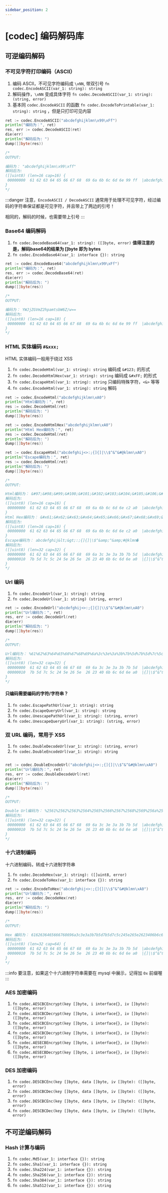 ```yaml
---
sidebar_position: 2
---
```


# [codec] 编码解码库

## 可逆编码解码

### 不可见字符打印编码（ASCII）
1. 编码 ASCII，不可见字符编码成 `\xNN`, 带双引号 `fn codec.EncodeASCII(var_1: string): string`
1. 解码操作，`\xNN` 变成具体字符 `fn codec.DecodeASCII(var_1: string): (string, error)`
1. 基本同 `codec.EncodeASCII` 的函数 `fn codec.EncodeToPrintable(var_1: string): string` ，但是只打印可见内容


```go
ret := codec.EncodeASCII("abcdefghijklmn\x99\xFf")
println("编码为：", ret)
res, err := codec.DecodeASCII(ret)
die(err)
println("解码后为: ")
dump([]byte(res))

/*
OUTPUT:

编码为： "abcdefghijklmn\x99\xff"
解码后为:
([]uint8) (len=16 cap=16) {
 00000000  61 62 63 64 65 66 67 68  69 6a 6b 6c 6d 6e 99 ff  |abcdefghijklmn..|
}
*/
```

:::danger
注意，`EncodeASCII / DecodeASCII` 通常用于处理不可见字符，经过编码的字符串保证都是可见字符，并且带上了两边的引号！

相同的，解码的时候，也需要带上引号
:::

### Base64 编码解码

1. `fn codec.DecodeBase64(var_1: string): ([]byte, error)`    **值得注意的是，解码base64的结果为 []byte 即为 bytes**
1. `fn codec.EncodeBase64(var_1: interface {}): string`

```go
ret := codec.EncodeBase64("abcdefghijklmn\x99\xFf")
println("编码为：", ret)
res, err := codec.DecodeBase64(ret)
die(err)
println("解码后为: ")
dump([]byte(res))

/*
OUTPUT:

编码为： YWJjZGVmZ2hpamtsbW6Z/w==
解码后为:
([]uint8) (len=16 cap=18) {
 00000000  61 62 63 64 65 66 67 68  69 6a 6b 6c 6d 6e 99 ff  |abcdefghijklmn..|
}
*/
```

### HTML 实体编码 `#&xxx;`

HTML 实体编码一般用于绕过 XSS

1. `fn codec.DecodeHtml(var_1: string): string`  编码成 `&#123;` 的形式
1. `fn codec.DecodeHtmlHex(var_1: string): string`  编码成 `&#xFF;` 的形式
1. `fn codec.EscapeHtml(var_1: string): string`  只编码特殊字符，`<&>` 等等
1. `fn codec.EncodeHtml(var_1: string): string`  解码

```go
ret := codec.EncodeHtml("abcdefghijklmn\xA0")
println("Html编码为：", ret)
res := codec.DecodeHtml(ret)
println("解码后为: ")
dump([]byte(res))

ret := codec.EncodeHtmlHex("abcdefghijklmn\xA0")
println("Html Hex编码为：", ret)
res := codec.DecodeHtml(ret)
println("解码后为: ")
dump([]byte(res))

ret := codec.EscapeHtml("abcdefghij<>:;{]{]|\\$^&^&#@klmn\xA0")
println("Escape编码为：", ret)
res := codec.DecodeHtml(ret)
println("解码后为: ")
dump([]byte(res))

/*
OUTPUT:

Html编码为： &#97;&#98;&#99;&#100;&#101;&#102;&#103;&#104;&#105;&#106;&#107;&#108;&#109;&#110;&#160;
解码后为:
([]uint8) (len=16 cap=16) {
 00000000  61 62 63 64 65 66 67 68  69 6a 6b 6c 6d 6e c2 a0  |abcdefghijklmn..|
}
Html Hex编码为： &#x61;&#x62;&#x63;&#x64;&#x65;&#x66;&#x67;&#x68;&#x69;&#x6a;&#x6b;&#x6c;&#x6d;&#x6e;&#xa0;
解码后为:
([]uint8) (len=16 cap=16) {
 00000000  61 62 63 64 65 66 67 68  69 6a 6b 6c 6d 6e c2 a0  |abcdefghijklmn..|
}
Escape编码为： abcdefghij&lt;&gt;:;{]{]|\$^&amp;^&amp;#@klmn�
解码后为:
([]uint8) (len=32 cap=32) {
 00000000  61 62 63 64 65 66 67 68  69 6a 3c 3e 3a 3b 7b 5d  |abcdefghij<>:;{]|
 00000010  7b 5d 7c 5c 24 5e 26 5e  26 23 40 6b 6c 6d 6e a0  |{]|\$^&^&#@klmn.|
}
*/
```

### Url 编码


1. `fn codec.EncodeUrl(var_1: string): string`
2. `fn codec.DecodeUrl(var_1: string) (string, error)`

```go
ret := codec.EncodeUrl("abcdefghij<>:;{]{]|\\$^&^&#@klmn\xA0")
println("Url编码为：", ret)
res, err := codec.DecodeUrl(ret)
die(err)
println("解码后为: ")
dump([]byte(res))

/*
OUTPUT:

Url编码为： %61%62%63%64%65%66%67%68%69%6a%3c%3e%3a%3b%7b%5d%7b%5d%7c%5c%24%5e%26%5e%26%23%40%6b%6c%6d%6e%a0
解码后为:
([]uint8) (len=32 cap=32) {
 00000000  61 62 63 64 65 66 67 68  69 6a 3c 3e 3a 3b 7b 5d  |abcdefghij<>:;{]|
 00000010  7b 5d 7c 5c 24 5e 26 5e  26 23 40 6b 6c 6d 6e a0  |{]|\$^&^&#@klmn.|
}
*/
```

#### 只编码需要编码的字符/字符串？

1. `fn codec.EscapePathUrl(var_1: string): string`
1. `fn codec.EscapeQueryUrl(var_1: string): string`
1. `fn codec.UnescapePathUrl(var_1: string): (string, error)`
1. `fn codec.UnescapeQueryUrl(var_1: string): (string, error)`

### 双 URL 编码，常用于 XSS

1. `fn codec.DoubleDecodeUrl(var_1: string): (string, error)`
1. `fn codec.DoubleEncodeUrl(var_1: string): string`

```go

ret := codec.DoubleEncodeUrl("abcdefghij<>:;{]{]|\\$^&^&#@klmn\xA0")
println("Url编码为：", ret)
res, err := codec.DoubleDecodeUrl(ret)
die(err)
println("解码后为: ")
dump([]byte(res))

/*
OUTPUT:

Double Url编码为： %2561%2562%2563%2564%2565%2566%2567%2568%2569%256a%253c%253e%253a%253b%257b%255d%257b%255d%257c%255c%2524%255e%2526%255e%2526%2523%2540%256b%256c%256d%256e%25a0
解码后为:
([]uint8) (len=32 cap=32) {
 00000000  61 62 63 64 65 66 67 68  69 6a 3c 3e 3a 3b 7b 5d  |abcdefghij<>:;{]|
 00000010  7b 5d 7c 5c 24 5e 26 5e  26 23 40 6b 6c 6d 6e a0  |{]|\$^&^&#@klmn.|
}
*/
```


### 十六进制编码

十六进制编码，转成十六进制字符串

1. `fn codec.DecodeHex(var_1: string): ([]uint8, error)`
1. `fn codec.EncodeToHex(var_1: interface {}): string`

```go
ret := codec.EncodeToHex("abcdefghij<>:;{]{]|\\$^&^&#@klmn\xA0")
println("Url编码为：", ret)
res, err := codec.DecodeHex(ret)
die(err)
println("解码后为: ")
dump([]byte(res))

/*
OUTPUT:

Hex 编码为： 6162636465666768696a3c3e3a3b7b5d7b5d7c5c245e265e2623406b6c6d6ea0
解码后为:
([]uint8) (len=32 cap=64) {
 00000000  61 62 63 64 65 66 67 68  69 6a 3c 3e 3a 3b 7b 5d  |abcdefghij<>:;{]|
 00000010  7b 5d 7c 5c 24 5e 26 5e  26 23 40 6b 6c 6d 6e a0  |{]|\$^&^&#@klmn.|
}
*/
```

:::info
要注意，如果这个十六进制字符串需要在 mysql 中展示，记得加 `0x` 前缀喔
:::

### AES 加密编码
1. `fn codec.AESCBCEncrypt(key []byte, i interface{}, iv []byte): ([]byte, error)`
2. `fn codec.AESCBCDecrypt(key []byte, i interface{}, iv []byte): ([]byte, error)`
3. `fn codec.AESCBCEncrypt(key []byte, i interface{}, iv []byte): ([]byte, error)`
4. `fn codec.AESCBCDecrypt(key []byte, i interface{}, iv []byte): ([]byte, error)`
5. `fn codec.AESECBEncrypt(key []byte, i interface{}, iv []byte): ([]byte, error)`
6. `fn codec.AESECBDecrypt(key []byte, i interface{}, iv []byte): ([]byte, error)`

### DES 加密编码
1. `fn codec.DESCBCEnc(key []byte, data []byte, iv []byte): ([]byte, error)`
2. `fn codec.DESCBCDec(key []byte, data []byte, iv []byte): ([]byte, error)`
3. `fn codec.DESCBCEnc(key []byte, data []byte, iv []byte): ([]byte, error)`
4. `fn codec.DESCBCDec(key []byte, data []byte, iv []byte): ([]byte, error)`

## 不可逆编码解码

### Hash 计算与编码

1. `fn codec.Md5(var_1: interface {}): string`
1. `fn codec.Sha1(var_1: interface {}): string`
1. `fn codec.Sha224(var_1: interface {}): string`
1. `fn codec.Sha256(var_1: interface {}): string`
1. `fn codec.Sha384(var_1: interface {}): string`
1. `fn codec.Sha512(var_1: interface {}): string`

